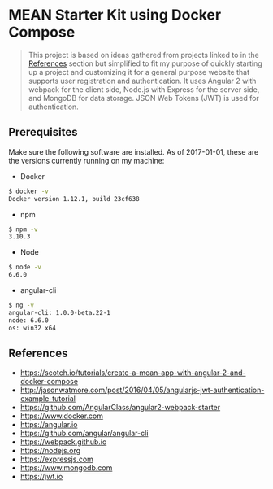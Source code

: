 # MEAN Starter Kit using Docker Compose

> This project is based on ideas gathered from projects linked to in the [References](#references) section but simplified to fit my purpose of quickly starting up a project and customizing it for a general purpose website that supports user registration and authentication. It uses Angular 2 with webpack for the client side, Node.js with Express for the server side, and MongoDB for data storage. JSON Web Tokens (JWT) is used for authentication.

## Prerequisites
Make sure the following software are installed. As of 2017-01-01, these are the versions currently running on my machine:

- Docker
```bash
$ docker -v
Docker version 1.12.1, build 23cf638
```

- npm
```bash
$ npm -v
3.10.3
```

- Node
```bash
$ node -v
6.6.0
```

- angular-cli
```bash
$ ng -v
angular-cli: 1.0.0-beta.22-1
node: 6.6.0
os: win32 x64
```

## References
- https://scotch.io/tutorials/create-a-mean-app-with-angular-2-and-docker-compose
- http://jasonwatmore.com/post/2016/04/05/angularjs-jwt-authentication-example-tutorial
- https://github.com/AngularClass/angular2-webpack-starter
- https://www.docker.com
- https://angular.io
- https://github.com/angular/angular-cli
- https://webpack.github.io
- https://nodejs.org
- https://expressjs.com
- https://www.mongodb.com
- https://jwt.io
